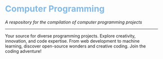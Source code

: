 # <font color="#82BAE7">Computer Programming</font>
*A respository for the compilation of computer programming projects*

---

Your source for diverse programming projects. Explore creativity, innovation, and code expertise. From web development to machine learning, discover open-source wonders and creative coding. Join the coding adventure!

